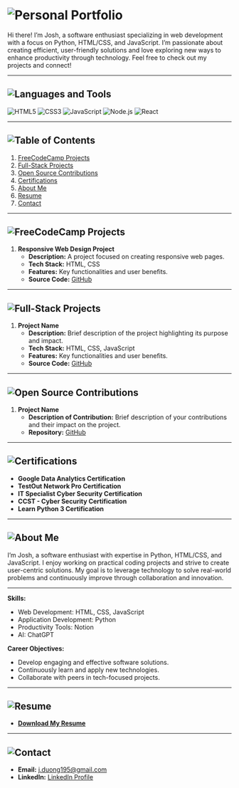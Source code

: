 # ![Personal Portfolio](https://img.shields.io/badge/Personal%20Portfolio-2C3E50?style=for-the-badge&logo=github)

Hi there! I’m Josh, a software enthusiast specializing in web development with a focus on Python, HTML/CSS, and JavaScript. I’m passionate about creating efficient, user-friendly solutions and love exploring new ways to enhance productivity through technology. Feel free to check out my projects and connect!

---

## ![Languages and Tools](https://img.shields.io/badge/Languages%20and%20Tools-34495E?style=for-the-badge&logo=tools)

![HTML5](https://img.shields.io/badge/HTML5-E34F26?style=for-the-badge&logo=html5&logoColor=white) ![CSS3](https://img.shields.io/badge/CSS3-1572B6?style=for-the-badge&logo=css3&logoColor=white) ![JavaScript](https://img.shields.io/badge/JavaScript-F7DF1E?style=for-the-badge&logo=javascript&logoColor=black) ![Node.js](https://img.shields.io/badge/Node.js-339933?style=for-the-badge&logo=node.js&logoColor=white) ![React](https://img.shields.io/badge/React-61DAFB?style=for-the-badge&logo=react&logoColor=black)

---

## ![Table of Contents](https://img.shields.io/badge/Table%20of%20Contents-34495E?style=for-the-badge&logo=github)
1. [FreeCodeCamp Projects](#freecodecamp-projects)
2. [Full-Stack Projects](#full-stack-projects)
3. [Open Source Contributions](#open-source-contributions)
4. [Certifications](#certifications)
5. [About Me](#about-me)
6. [Resume](#resume)
7. [Contact](#contact)

---
   
## ![FreeCodeCamp Projects](https://img.shields.io/badge/FreeCodeCamp%20Projects-2C3E50?style=for-the-badge&logo=freecodecamp)
1. **Responsive Web Design Project**
   - **Description:** A project focused on creating responsive web pages.
   - **Tech Stack:** HTML, CSS
   - **Features:** Key functionalities and user benefits.
   - **Source Code:** [GitHub](https://github.com/Syntaxpert/responsive-web-design-project.git)

---

## ![Full-Stack Projects](https://img.shields.io/badge/Web%20Development%20Projects-2C3E50?style=for-the-badge&logo=github)
1. **Project Name**
   - **Description:** Brief description of the project highlighting its purpose and impact.
   - **Tech Stack:** HTML, CSS, JavaScript
   - **Features:** Key functionalities and user benefits.
   - **Source Code:** [GitHub](#)

---

## ![Open Source Contributions](https://img.shields.io/badge/Open%20Source%20Contributions-2C3E50?style=for-the-badge&logo=github)
1. **Project Name**
   - **Description of Contribution:** Brief description of your contributions and their impact on the project.
   - **Repository:** [GitHub](#)

---

## ![Certifications](https://img.shields.io/badge/Certifications-34495E?style=for-the-badge&logo=github)
- **Google Data Analytics Certification**
- **TestOut Network Pro Certification**
- **IT Specialist Cyber Security Certification**
- **CCST - Cyber Security Certification**
- **Learn Python 3 Certification**

---

## ![About Me](https://img.shields.io/badge/About%20Me-34495E?style=for-the-badge&logo=github)

I’m Josh, a software enthusiast with expertise in Python, HTML/CSS, and JavaScript. I enjoy working on practical coding projects and strive to create user-centric solutions. My goal is to leverage technology to solve real-world problems and continuously improve through collaboration and innovation.

---

**Skills:**
- Web Development: HTML, CSS, JavaScript
- Application Development: Python
- Productivity Tools: Notion
- AI: ChatGPT

**Career Objectives:**
- Develop engaging and effective software solutions.
- Continuously learn and apply new technologies.
- Collaborate with peers in tech-focused projects.

---

## ![Resume](https://img.shields.io/badge/Resume-2C3E50?style=for-the-badge&logo=github)
- **[Download My Resume](#)**

---

## ![Contact](https://img.shields.io/badge/Contact-34495E?style=for-the-badge&logo=github)
- **Email:** [j.duong195@gmail.com](mailto:j.duong195@gmail.com)
- **LinkedIn:** [LinkedIn Profile](#)
